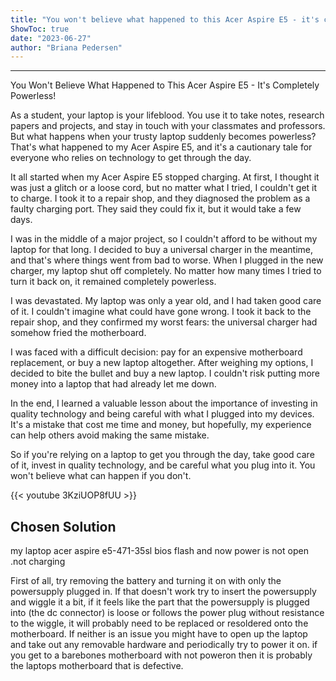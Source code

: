 ```yaml
---
title: "You won't believe what happened to this Acer Aspire E5 - it's completely powerless!"
ShowToc: true 
date: "2023-06-27"
author: "Briana Pedersen"
---
```

*****
You Won't Believe What Happened to This Acer Aspire E5 - It's Completely Powerless!

As a student, your laptop is your lifeblood. You use it to take notes, research papers and projects, and stay in touch with your classmates and professors. But what happens when your trusty laptop suddenly becomes powerless? That's what happened to my Acer Aspire E5, and it's a cautionary tale for everyone who relies on technology to get through the day.

It all started when my Acer Aspire E5 stopped charging. At first, I thought it was just a glitch or a loose cord, but no matter what I tried, I couldn't get it to charge. I took it to a repair shop, and they diagnosed the problem as a faulty charging port. They said they could fix it, but it would take a few days.

I was in the middle of a major project, so I couldn't afford to be without my laptop for that long. I decided to buy a universal charger in the meantime, and that's where things went from bad to worse. When I plugged in the new charger, my laptop shut off completely. No matter how many times I tried to turn it back on, it remained completely powerless.

I was devastated. My laptop was only a year old, and I had taken good care of it. I couldn't imagine what could have gone wrong. I took it back to the repair shop, and they confirmed my worst fears: the universal charger had somehow fried the motherboard.

I was faced with a difficult decision: pay for an expensive motherboard replacement, or buy a new laptop altogether. After weighing my options, I decided to bite the bullet and buy a new laptop. I couldn't risk putting more money into a laptop that had already let me down.

In the end, I learned a valuable lesson about the importance of investing in quality technology and being careful with what I plugged into my devices. It's a mistake that cost me time and money, but hopefully, my experience can help others avoid making the same mistake.

So if you're relying on a laptop to get you through the day, take good care of it, invest in quality technology, and be careful what you plug into it. You won't believe what can happen if you don't.

{{< youtube 3KziUOP8fUU >}} 



## Chosen Solution
 my laptop acer aspire e5-471-35sl bios flash and now power is not open .not charging

 First of all, try removing the battery and turning it on with only the powersupply plugged in.
If that doesn't work try to insert the powersupply and wiggle it a bit, if it feels like the part that the powersupply is plugged into (the dc connector) is loose or follows the power plug without resistance to the wiggle, it will probably need to be replaced or resoldered onto the motherboard.
If neither is an issue you might have to open up the laptop and take out any removable hardware and periodically try to power it on. if you get to a barebones motherboard with not poweron then it is probably the laptops motherboard that is defective.




